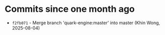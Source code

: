 # Commits since one month ago

- `f2fb071` - Merge branch 'quark-engine:master' into master (Khin Wong, 2025-08-04)